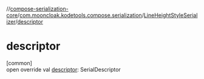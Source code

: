 //[compose-serialization-core](../../../index.md)/[com.mooncloak.kodetools.compose.serialization](../index.md)/[LineHeightStyleSerializer](index.md)/[descriptor](descriptor.md)

# descriptor

[common]\
open override val [descriptor](descriptor.md): SerialDescriptor
